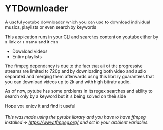 # YTDownloader
A useful youtube downloader which you can use to download individual musics, playlists or even search by keywords

This application runs in your CLI and searches content on youtube either by a link or a name and it can
* Download videos
* Entire playlists

The ffmpeg dependency is due to the fact that all of the progressive streams are limited to 720p and by downloading both video and audio separated and merging them afterwards using this library guarantees that you can download videos up to 2k and with high bitrate audio.

As of now, pytube has some problems in its regex searches and ability to search only by a keyword but it is being solved on their side

Hope you enjoy it and find it useful

###### This was made using the pytube library and you have to have ffmpeg installed => https://www.ffmpeg.org/ and set in your ambient variables.
